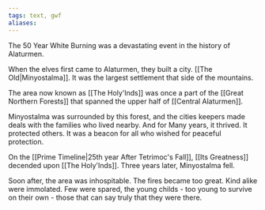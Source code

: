 ```yaml
---
tags: text, gwf
aliases:
---
```


The 50 Year White Burning was a devastating event in the history of Alaturmen. 

When the elves first came to Alaturmen, they built a city. [[The Old|Minyostalma]]. It was the largest settlement that side of the mountains.

The area now known as [[The Holy'lnds]] was once a part of the [[Great Northern Forests]] that spanned the upper half of [[Central Alaturmen]].

Minyostalma was surrounded by this forest, and the cities keepers made deals with the families who lived nearby. And for Many years, it thrived. It protected others. It was a beacon for all who wished for peaceful protection. 

On the [[Prime Timeline|25th year After Tetrimoc's Fall]], [[Its Greatness]] decended upon [[The Holy'lnds]]. Three years later, Minyostalma fell.

Soon after, the area was inhospitable. The fires became too great. Kind alike were immolated. Few were spared, the young childs - too young to survive on their own - those that can say truly that they were there.
